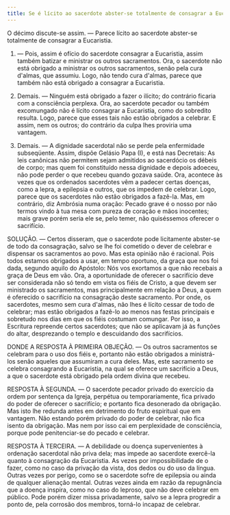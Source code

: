 ```yaml
---
title: Se é lícito ao sacerdote abster-se totalmente de consagrar a Eucaristia
---
```


O décimo discute-se assim. — Parece lícito ao sacerdote abster-se totalmente de consagrar a Eucaristia.  

1. — Pois, assim é ofício do sacerdote consagrar a Eucaristia, assim também batizar e ministrar os outros sacramentos. Ora, o sacerdote não está obrigado a ministrar os outros sacramentos, senão pela cura d'almas, que assumiu. Logo, não tendo cura d'almas, parece que também não está obrigado a consagrar a Eucaristia.  

2. Demais. — Ninguém está obrigado a fazer o ilícito; do contrário ficaria com a consciência perplexa. Ora, ao sacerdote pecador ou também excomungado não é lícito consagrar a Eucaristia, como do sobredito resulta. Logo, parece que esses tais não estão obrigados a celebrar. E assim, nem os outros; do contrário da culpa lhes proviria uma vantagem.  

3. Demais. — A dignidade sacerdotal não se perde pela enfermidade subseqüente. Assim, dispõe Gelásio Papa (I), e está nas Decretais: As leis canônicas não permitem sejam admitidos ao sacerdócio os débeis de corpo; mas quem foi constituído nessa dignidade e depois adoeceu, não pode perder o que recebeu quando gozava saúde. Ora, acontece às vezes que os ordenados sacerdotes vêm a padecer certas doenças, como a lepra, a epilepsia e outros, que os impedem de celebrar. Logo, parece que os sacerdotes não estão obrigados a fazê-la.  Mas, em contrário, diz Ambrósia numa oração: Pecado grave é o nosso por não termos vindo à tua mesa com pureza de coração e mãos inocentes; mais grave porém seria ele se, pelo temer, não quiséssemos oferecer o sacrifício. 

SOLUÇÃO. — Certos disseram, que o sacerdote pode licitamente abster-se de todo da consagração, salvo se lhe foi cometido o dever de celebrar e dispensar os sacramentos ao povo. Mas esta opinião não é racional. Pois todos estamos obrigados a usar, em tempo oportuno, da graça que nos foi dada, segundo aquilo do Apóstolo: Nós vos exortamos a que não recebais a graça de Deus em vão. Ora, a oportunidade de oferecer o sacrifício deve ser considerada não só tendo em vista os fiéis de Cristo, a que devem ser ministrado os sacramentos, mas principalmente em relação a Deus, a quem é oferecido o sacrifício na consagração deste sacramento. Por onde, os sacerdotes, mesmo sem cura d'almas, não lhes é lícito cessar de todo de celebrar; mas estão obrigados a fazê-lo ao menos nas festas principais e sobretudo nos dias em que os fiéis costumam comungar. Por isso, a Escritura repreende certos sacerdotes; que não se aplicavam já às funções do altar, desprezando o templo e descuidando dos sacrifícios.  

DONDE A RESPOSTA À PRIMEIRA OBJEÇÃO. — Os outros sacramentos se celebram para o uso dos fiéis e, portanto não estão obrigados a ministrá-los senão aqueles que assumiram a cura deles. Mas, este sacramento se celebra consagrando a Eucaristia, na qual se oferece um sacrifício a Deus, a que o sacerdote está obrigado pela ordem divina que recebeu.  

RESPOSTA À SEGUNDA. — O sacerdote pecador privado do exercício da ordem por sentença da Igreja, perpétua ou temporariamente, fica privado do poder de oferecer o sacrifício; e portanto fica desonerado da obrigação. Mas isto lhe redunda antes em detrimento do fruto espiritual que em vantagem. Não estando porém privado do poder de celebrar, não fica isento da obrigação. Mas nem por isso cai em perplexidade de consciência, porque pode penitenciar-se do pecado e celebrar.  

RESPOSTA À TERCEIRA. — A debilidade ou doença supervenientes à ordenação sacerdotal não priva dela; mas impede ao sacerdote exercê-la quanto à consagração da Eucaristia. As vezes por impossibilidade de o fazer, como no caso da privação da vista, dos dedos ou do uso da língua. Outras vezes por perigo, como se o sacerdote sofre de epilepsia ou ainda de qualquer alienação mental. Outras vezes ainda em razão da repugnância que a doença inspira, como no caso do leproso, que não deve celebrar em público. Pode porém dizer missa privadamente, salvo se a lepra progredir a ponto de, pela corrosão dos membros, torná-lo incapaz de celebrar.